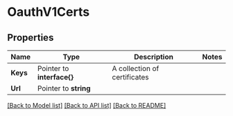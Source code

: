 # OauthV1Certs

## Properties

Name | Type | Description | Notes
------------ | ------------- | ------------- | -------------
**Keys** | Pointer to **interface{}** | A collection of certificates |
**Url** | Pointer to **string** |  |

[[Back to Model list]](../README.md#documentation-for-models) [[Back to API list]](../README.md#documentation-for-api-endpoints) [[Back to README]](../README.md)


